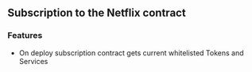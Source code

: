 ## Subscription to the Netflix contract

### Features 
*  On deploy subscription contract gets current whitelisted Tokens and Services  
 